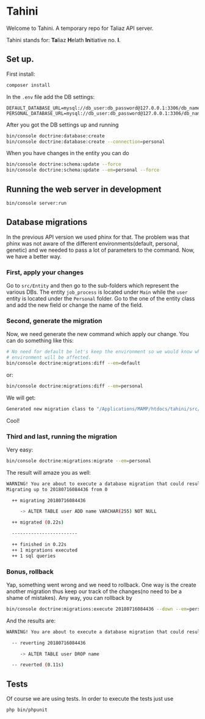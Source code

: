 # Tahini
Welcome to Tahini. A temporary repo for Taliaz API server.

Tahini stands for: **Ta**liaz **H**elath **In**itiative no. **I**.

## Set up.

First install:
```bash
composer install
```

In the `.env` file add the DB settings:

```
DEFAULT_DATABASE_URL=mysql://db_user:db_password@127.0.0.1:3306/db_name
PERSONAL_DATABASE_URL=mysql://db_user:db_password@127.0.0.1:3306/db_name_personal
```

After you got the DB settings up and running
```bash
bin/console doctrine:database:create
bin/console doctrine:database:create --connection=personal
```

When you have changes in the entity you can do
```bash
bin/console doctrine:schema:update --force
bin/console doctrine:schema:update --em=personal --force
```

## Running the web server in development
```bash
bin/console server:run
```

## Database migrations
In the previous API version we used phinx for that. The problem was that phinx 
was not aware of the different environments(default, personal, genetic) and we 
needed to pass a lot of parameters to the command. Now, we have a better way.

### First, apply your changes
Go to `src/Entity` and then go to the sub-folders which represent the various 
DBs. The entity `job_process` is located under `Main` while the `user` entity is
located under the `Personal` folder. Go to the one of the entity class and add
the new field or change the name of the field.

### Second, generate the migration
Now, we need generate the new command which apply our change. You can do 
something like this:
```bash
# No need for default be let's keep the environment so we would know which 
# environment will be affected.
bin/console doctrine:migrations:diff --em=default
```

or:
```bash
bin/console doctrine:migrations:diff --em=personal
```

We will get:

```bash
Generated new migration class to "/Applications/MAMP/htdocs/tahini/src/Migrations/Version20180716084436.php" from schema differences.
```

Cool!

### Third and last, running the migration
Very easy:
```bash
bin/console doctrine:migrations:migrate --em=personal
```

The result will amaze you as well:
```bash
WARNING! You are about to execute a database migration that could result in schema changes and data loss. Are you sure you wish to continue? (y/n)y
Migrating up to 20180716084436 from 0

  ++ migrating 20180716084436

     -> ALTER TABLE user ADD name VARCHAR(255) NOT NULL

  ++ migrated (0.22s)

  ------------------------

  ++ finished in 0.22s
  ++ 1 migrations executed
  ++ 1 sql queries
```

### Bonus, rollback
Yap, something went wrong and we need to rollback. One way is the create another 
migration thus keep our track of the changes(no need to be a shame of mistakes).
Any way, you can rollback by

```bash
bin/console doctrine:migrations:execute 20180716084436 --down --em=personal
```

And the results are:
```bash
WARNING! You are about to execute a database migration that could result in schema changes and data lost. Are you sure you wish to continue? (y/n)y

  -- reverting 20180716084436

     -> ALTER TABLE user DROP name

  -- reverted (0.11s)
```

## Tests
Of course we are using tests. In order to execute the tests just use
```bash
php bin/phpunit
```
